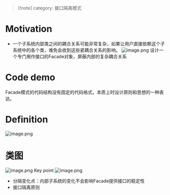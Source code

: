 >[!note] category: 接口隔离模式
# Motivation
* 一个子系统内部类之间的耦合关系可能非常复杂，如果让用户直接依赖这个子系统中的各个类，难免会收到这些紧耦合关系的影响。
![image.png](https://raw.githubusercontent.com/lj970926/image-hosting/master/images/20250118122923.png)
设计一个专门用作接口的Facade对象，屏蔽内部的复杂耦合关系
# Code demo
Facade模式的代码结构没有固定的代码格式，本质上时设计原则和思想的一种表达。
# Definition
![image.png](https://raw.githubusercontent.com/lj970926/image-hosting/master/images/20250118123138.png)
# 类图
![image.png](https://raw.githubusercontent.com/lj970926/image-hosting/master/images/20250118123306.png)
Key point
![image.png](https://raw.githubusercontent.com/lj970926/image-hosting/master/images/20250118123447.png)
* 分隔变化点：内部子系统的变化不会影响Facade提供接口的稳定性
* 接口隔离原则